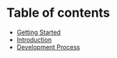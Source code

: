 # Table of contents

* [Getting Started](README.md)
* [Introduction](introduction.md)
* [Development Process](development-process.md)

